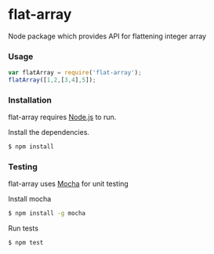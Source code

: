 # flat-array
Node package which provides API for flattening integer array

### Usage
```js
var flatArray = require('flat-array');
flatArray([1,2,[3,4],5]);
```

### Installation
flat-array requires [Node.js](https://nodejs.org/) to run.

Install the dependencies.

```sh
$ npm install
```

### Testing
flat-array uses [Mocha](https://mochajs.org/) for unit testing

Install mocha
```sh
$ npm install -g mocha
```

Run tests
```sh
$ npm test
```